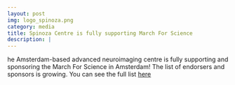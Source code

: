 ```yaml
---
layout: post
img: logo_spinoza.png
category: media
title: Spinoza Centre is fully supporting March For Science
description: |
---
```

  he Amsterdam-based advanced neuroimaging centre is fully supporting and sponsoring the March For Science in Amsterdam! The list of endorsers and sponsors is growing. You can see the full list [here](http://www.spinozacentre.nl/news/56)

